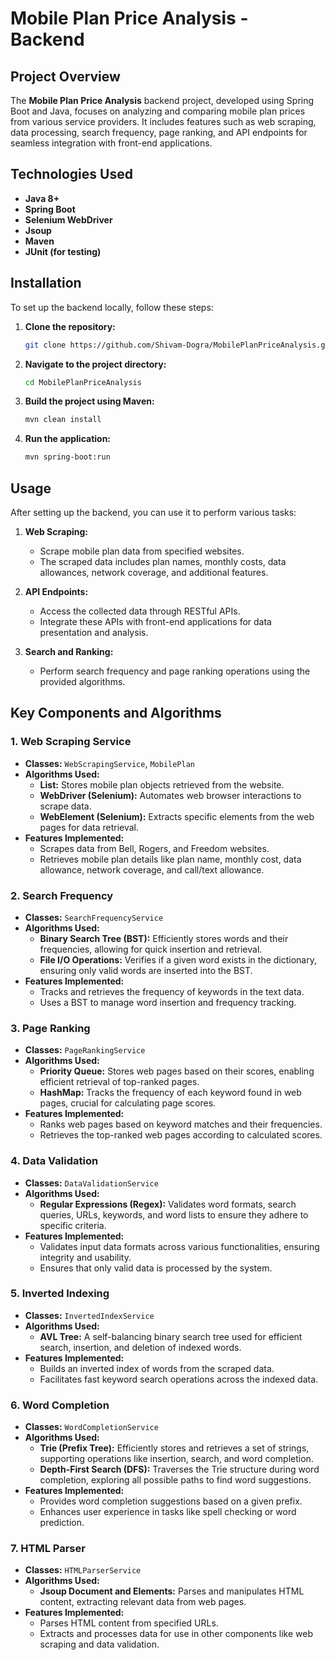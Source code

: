 # Mobile Plan Price Analysis - Backend

## Project Overview

The **Mobile Plan Price Analysis** backend project, developed using Spring Boot and Java, focuses on analyzing and comparing mobile plan prices from various service providers. It includes features such as web scraping, data processing, search frequency, page ranking, and API endpoints for seamless integration with front-end applications.

## Technologies Used

- **Java 8+**
- **Spring Boot**
- **Selenium WebDriver**
- **Jsoup**
- **Maven**
- **JUnit (for testing)**

## Installation

To set up the backend locally, follow these steps:

1. **Clone the repository:**
   ```bash
   git clone https://github.com/Shivam-Dogra/MobilePlanPriceAnalysis.git
   ```
2. **Navigate to the project directory:**
   ```bash
   cd MobilePlanPriceAnalysis
   ```
3. **Build the project using Maven:**
   ```bash
   mvn clean install
   ```
4. **Run the application:**
   ```bash
   mvn spring-boot:run
   ```

## Usage

After setting up the backend, you can use it to perform various tasks:

1. **Web Scraping:**
   - Scrape mobile plan data from specified websites.
   - The scraped data includes plan names, monthly costs, data allowances, network coverage, and additional features.

2. **API Endpoints:**
   - Access the collected data through RESTful APIs.
   - Integrate these APIs with front-end applications for data presentation and analysis.

3. **Search and Ranking:**
   - Perform search frequency and page ranking operations using the provided algorithms.

## Key Components and Algorithms

### 1. **Web Scraping Service**
   - **Classes:** `WebScrapingService`, `MobilePlan`
   - **Algorithms Used:**
     - **List:** Stores mobile plan objects retrieved from the website.
     - **WebDriver (Selenium):** Automates web browser interactions to scrape data.
     - **WebElement (Selenium):** Extracts specific elements from the web pages for data retrieval.
   - **Features Implemented:**
     - Scrapes data from Bell, Rogers, and Freedom websites.
     - Retrieves mobile plan details like plan name, monthly cost, data allowance, network coverage, and call/text allowance.

### 2. **Search Frequency**
   - **Classes:** `SearchFrequencyService`
   - **Algorithms Used:**
     - **Binary Search Tree (BST):** Efficiently stores words and their frequencies, allowing for quick insertion and retrieval.
     - **File I/O Operations:** Verifies if a given word exists in the dictionary, ensuring only valid words are inserted into the BST.
   - **Features Implemented:**
     - Tracks and retrieves the frequency of keywords in the text data.
     - Uses a BST to manage word insertion and frequency tracking.

### 3. **Page Ranking**
   - **Classes:** `PageRankingService`
   - **Algorithms Used:**
     - **Priority Queue:** Stores web pages based on their scores, enabling efficient retrieval of top-ranked pages.
     - **HashMap:** Tracks the frequency of each keyword found in web pages, crucial for calculating page scores.
   - **Features Implemented:**
     - Ranks web pages based on keyword matches and their frequencies.
     - Retrieves the top-ranked web pages according to calculated scores.

### 4. **Data Validation**
   - **Classes:** `DataValidationService`
   - **Algorithms Used:**
     - **Regular Expressions (Regex):** Validates word formats, search queries, URLs, keywords, and word lists to ensure they adhere to specific criteria.
   - **Features Implemented:**
     - Validates input data formats across various functionalities, ensuring integrity and usability.
     - Ensures that only valid data is processed by the system.

### 5. **Inverted Indexing**
   - **Classes:** `InvertedIndexService`
   - **Algorithms Used:**
     - **AVL Tree:** A self-balancing binary search tree used for efficient search, insertion, and deletion of indexed words.
   - **Features Implemented:**
     - Builds an inverted index of words from the scraped data.
     - Facilitates fast keyword search operations across the indexed data.

### 6. **Word Completion**
   - **Classes:** `WordCompletionService`
   - **Algorithms Used:**
     - **Trie (Prefix Tree):** Efficiently stores and retrieves a set of strings, supporting operations like insertion, search, and word completion.
     - **Depth-First Search (DFS):** Traverses the Trie structure during word completion, exploring all possible paths to find word suggestions.
   - **Features Implemented:**
     - Provides word completion suggestions based on a given prefix.
     - Enhances user experience in tasks like spell checking or word prediction.

### 7. **HTML Parser**
   - **Classes:** `HTMLParserService`
   - **Algorithms Used:**
     - **Jsoup Document and Elements:** Parses and manipulates HTML content, extracting relevant data from web pages.
   - **Features Implemented:**
     - Parses HTML content from specified URLs.
     - Extracts and processes data for use in other components like web scraping and data validation.

